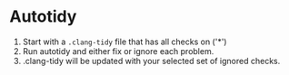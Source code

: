 # Autotidy

1. Start with a `.clang-tidy` file that has all checks on ('*')
2. Run autotidy and either fix or ignore each problem.
3. .clang-tidy will be updated with your selected set of ignored checks.


